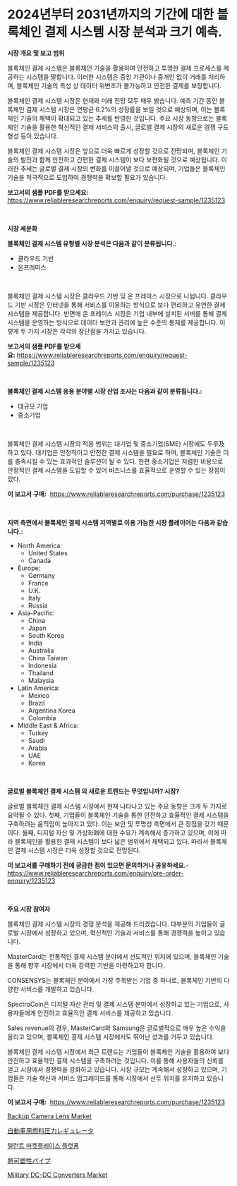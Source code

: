 <p><h1>2024년부터 2031년까지의 기간에 대한 블록체인 결제 시스템 시장 분석과 크기 예측.</h1></p><p><strong>시장 개요 및 보고 범위</strong></p>
<p><p>블록체인 결제 시스템은 블록체인 기술을 활용하여 안전하고 투명한 결제 프로세스를 제공하는 시스템을 말합니다. 이러한 시스템은 중앙 기관이나 중개인 없이 거래를 처리하며, 블록체인 기술의 특성 상 데이터 위변조가 불가능하고 안전한 결제를 보장합니다.</p><p>블록체인 결제 시스템 시장은 현재와 미래 전망 모두 매우 밝습니다. 예측 기간 동안 블록체인 결제 시스템 시장은 연평균 6.2%의 성장률을 보일 것으로 예상되며, 이는 블록체인 기술의 채택이 확대되고 있는 추세를 반영한 것입니다. 주요 시장 동향으로는 블록체인 기술을 활용한 혁신적인 결제 서비스의 출시, 글로벌 결제 시장의 새로운 경쟁 구도 형성 등이 있습니다.</p><p>블록체인 결제 시스템 시장은 앞으로 더욱 빠르게 성장할 것으로 전망되며, 블록체인 기술의 발전과 함께 안전하고 간편한 결제 시스템이 보다 보편화될 것으로 예상됩니다. 이러한 추세는 글로벌 결제 시장의 변화를 이끌어낼 것으로 예상되며, 기업들은 블록체인 기술을 적극적으로 도입하여 경쟁력을 확보할 필요가 있습니다.</p></p>
<p><strong>보고서의 샘플 PDF를 받으세요:</strong> <a href="https://www.reliableresearchreports.com/enquiry/request-sample/1235123">https://www.reliableresearchreports.com/enquiry/request-sample/1235123</a></p>
<p>&nbsp;</p>
<p><strong>시장 세분화</strong></p>
<p><strong>블록체인 결제 시스템 유형별 시장 분석은 다음과 같이 분류됩니다.:</strong></p>
<p><ul><li>클라우드 기반</li><li>온프레미스</li></ul></p>
<p>&nbsp;</p>
<p><p>블록체인 결제 시스템 시장은 클라우드 기반 및 온 프레미스 시장으로 나뉩니다. 클라우드 기반 시장은 인터넷을 통해 서비스를 이용하는 방식으로 보다 편리하고 유연한 결제 시스템을 제공합니다. 반면에 온 프레미스 시장은 기업 내부에 설치된 서버를 통해 결제 시스템을 운영하는 방식으로 데이터 보안과 관리에 높은 수준의 통제를 제공합니다. 이렇게 두 가지 시장은 각각의 장단점을 가지고 있습니다.</p></p>
<p><strong>보고서의 샘플 PDF를 받으세요:</strong>&nbsp;<a href="https://www.reliableresearchreports.com/enquiry/request-sample/1235123">https://www.reliableresearchreports.com/enquiry/request-sample/1235123</a></p>
<p>&nbsp;</p>
<p><strong> 블록체인 결제 시스템 응용 분야별 시장 산업 조사는 다음과 같이 분류됩니다.:</strong></p>
<p><ul><li>대규모 기업</li><li>중소기업</li></ul></p>
<p>&nbsp;</p>
<p><p>블록체인 결제 시스템 시장의 적용 범위는 대기업 및 중소기업(SME) 시장에도 두루及하고 있다. 대기업은 안정적이고 안전한 결제 시스템을 필요로 하며, 블록체인 기술은 이를 충족시킬 수 있는 효과적인 솔루션이 될 수 있다. 한편 중소기업은 저렴한 비용으로 안정적인 결제 시스템을 도입할 수 있어 비즈니스를 효율적으로 운영할 수 있는 장점이 있다.</p></p>
<p><strong>이 보고서 구매:</strong>&nbsp; <a href="https://www.reliableresearchreports.com/purchase/1235123">https://www.reliableresearchreports.com/purchase/1235123</a></p>
<p>&nbsp;</p>
<p><strong>지역 측면에서 블록체인 결제 시스템 지역별로 이용 가능한 시장 플레이어는 다음과 같습니다.:</strong></p>
<p><ul>
    <li>
        North America:
        <ul>
            <li>United States</li>
            <li>Canada</li>
        </ul>
    </li>
    <li>
        Europe:
        <ul>
            <li>Germany</li>
            <li>France</li>
            <li>U.K.</li>
            <li>Italy</li>
            <li>Russia</li>
        </ul>
    </li>
    <li>
        Asia-Pacific:
        <ul>
            <li>China</li>
            <li>Japan</li>
            <li>South Korea</li>
            <li>India</li>
            <li>Australia</li>
            <li>China Taiwan</li>
            <li>Indonesia</li>
            <li>Thailand</li>
            <li>Malaysia</li>
        </ul>
    </li>
    <li>
        Latin America:
        <ul>
            <li>Mexico</li>
            <li>Brazil</li>
            <li>Argentina Korea</li>
            <li>Colombia</li>
        </ul>
    </li>
    <li>
        Middle East & Africa:
        <ul>
            <li>Turkey</li>
            <li>Saudi</li>
            <li>Arabia</li>
            <li>UAE</li>
            <li>Korea</li>
        </ul>
    </li>
    </ul></p>
<p>&nbsp;</p>
<p><strong>글로벌 블록체인 결제 시스템 의 새로운 트렌드는 무엇입니까? 시장?</strong></p>
<p><p>글로벌 블록체인 결제 시스템 시장에서 현재 나타나고 있는 주요 동향은 크게 두 가지로 요약될 수 있다. 첫째, 기업들이 블록체인 기술을 통한 안전하고 효율적인 결제 시스템을 구축하려는 움직임이 높아지고 있다. 이는 보안 및 투명성 측면에서 큰 장점을 갖기 때문이다. 둘째, 디지털 자산 및 가상화폐에 대한 수요가 계속해서 증가하고 있으며, 이에 따라 블록체인을 활용한 결제 시스템이 보다 넓은 범위에서 채택되고 있다. 따라서 블록체인 결제 시스템 시장은 더욱 성장할 것으로 전망된다.</p></p>
<p><strong>이 보고서를 구매하기 전에 궁금한 점이 있으면 문의하거나 공유하세요.</strong>- <a href="https://www.reliableresearchreports.com/enquiry/pre-order-enquiry/1235123">https://www.reliableresearchreports.com/enquiry/pre-order-enquiry/1235123</a></p>
<p>&nbsp;</p>
<p><strong>주요 시장 참여자</strong></p>
<p><p>블록체인 결제 시스템 시장의 경쟁 분석을 제공해 드리겠습니다. 대부분의 기업들이 글로벌 시장에서 성장하고 있으며, 혁신적인 기술과 서비스를 통해 경쟁력을 높이고 있습니다. </p><p>MasterCard는 전통적인 결제 시스템 분야에서 선도적인 위치에 있으며, 블록체인 기술을 통해 향후 시장에서 더욱 강력한 기반을 마련하고자 합니다. </p><p>CONSENSYS는 블록체인 분야에서 가장 주목받는 기업 중 하나로, 블록체인 기반의 다양한 서비스를 개발하고 있습니다. </p><p>SpectroCoin은 디지털 자산 관리 및 결제 시스템 분야에서 성장하고 있는 기업으로, 사용자들에게 안전하고 효율적인 결제 서비스를 제공하고 있습니다. </p><p>Sales revenue의 경우, MasterCard와 Samsung은 글로벌적으로 매우 높은 수익을 올리고 있으며, 블록체인 결제 시스템 시장에서도 뛰어난 성과를 거두고 있습니다. </p><p>블록체인 결제 시스템 시장에서 최근 트렌드는 기업들이 블록체인 기술을 활용하여 보다 안전하고 효율적인 결제 시스템을 구축하려는 것입니다. 이를 통해 사용자들의 신뢰를 얻고 시장에서 경쟁력을 강화하고 있습니다. 시장 규모는 계속해서 성장하고 있으며, 기업들은 기술 혁신과 서비스 업그레이드를 통해 시장에서 선두 위치를 유지하고 있습니다.</p></p>
<p><strong>이 보고서 구매:</strong>&nbsp;&nbsp;<a href="https://www.reliableresearchreports.com/purchase/1235123">https://www.reliableresearchreports.com/purchase/1235123</a></p>
<p><p><a href="https://issuu.com/reportprime-2/docs/backup-camera-lens-market-size-2030.pptx">Backup Camera Lens Market</a></p><p><a href="https://medium.com/@billyarton5656871/%E8%87%AA%E5%8B%95%E8%BB%8A%E7%94%A8%E7%87%83%E6%96%99%E5%9C%A7%E5%8A%9B%E8%AA%BF%E6%95%B4%E5%99%A8%E5%B8%82%E5%A0%B4-2031%E5%B9%B4%E3%81%BE%E3%81%A7%E3%81%AE%E6%88%90%E5%8A%9F%E3%82%92%E5%8F%8E%E3%82%81%E3%82%8B%E3%83%93%E3%82%B8%E3%83%8D%E3%82%B9%E6%88%A6%E7%95%A5%E3%81%AE%E9%8D%B5-f3e8697345c7">自動車用燃料圧力レギュレータ</a></p><p><a href="https://github.com/BrettWeberrt8767765/Market-Research-Report-List-1/blob/main/291471011924.md">탤런트 마켓플레이스 플랫폼</a></p><p><a href="https://github.com/jkjreqjscoxx7/Market-Research-Report-List-1/blob/main/376472812899.md">熱可塑性パイプ</a></p><p><a href="https://github.com/yoshih12/Market-Research-Report-List-2/blob/main/military-dc-dc-converters-market.md">Military DC-DC Converters Market</a></p></p>
